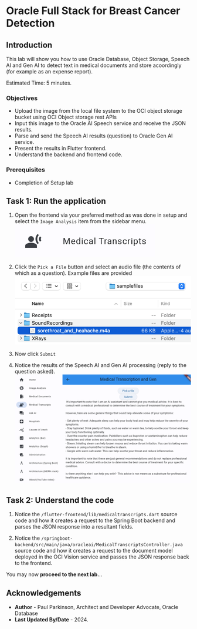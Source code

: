# Oracle Full Stack for Breast Cancer Detection

## Introduction

This lab will show you how to use Oracle Database, Object Storage, Speech AI and Gen AI to detect text in medical documents and store acoordingly (for example as an expense report).

Estimated Time: 5 minutes.

### Objectives

* Upload the image from the local file system to the OCI object storage bucket using OCI Object storage rest APIs
* Input this image to the Oracle AI Speech service and receive the JSON results.
* Parse and send the Speech AI results (question) to Oracle Gen AI service.
* Present the results in Flutter frontend.
* Understand the backend and frontend code.

### Prerequisites

- Completion of Setup lab


## Task 1: Run the application

1. Open the frontend via your preferred method as was done in setup and select the `Image Analysis` item from the sidebar menu.
   ![select image analysis button](images/medicaltranscriptsbutton.png " ")


2. Click the `Pick a File` button and select an audio file (the contents of which as a question). Example files are provided
   ![select file](images/selectaudiofile.png " ")


3. Now click `Submit`


4. Notice the results of the Speech AI and Gen AI processing (reply to the question asked).
   ![notice generated image](images/transcriptquestionanswer.png " ")


## Task 2: Understand the code

1. Notice the `/flutter-frontend/lib/medicaltranscripts.dart` source code and how it creates a request to the Spring Boot backend and parses the JSON response into a resultant fields.


2. Notice the `/springboot-backend/src/main/java/oracleai/MedicalTranscriptsController.java` source code and how it creates a request to the document model deployed in the OCI Vision service and passes the JSON response back to the frontend.

You may now **proceed to the next lab.**..

## Acknowledgements

* **Author** - Paul Parkinson, Architect and Developer Advocate, Oracle Database
* **Last Updated By/Date** - 2024.